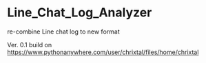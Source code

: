 # Line_Chat_Log_Analyzer
re-combine Line chat log to new format

Ver. 0.1
build on 
https://www.pythonanywhere.com/user/chrixtal/files/home/chrixtal
